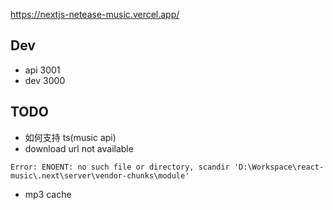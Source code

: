 https://nextjs-netease-music.vercel.app/

## Dev

- api 3001
- dev 3000

## TODO

- 如何支持 ts(music api)
- download url not available

```
Error: ENOENT: no such file or directory, scandir 'D:\Workspace\react-music\.next\server\vendor-chunks\module'
```

- mp3 cache
<!-- - 跨域问题() -->
